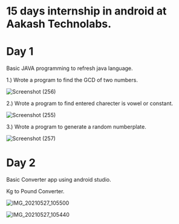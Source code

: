 # 15 days internship in android at Aakash Technolabs.

# Day 1

Basic JAVA programming to refresh java language.

1.) Wrote a program to find the GCD of two numbers.

![Screenshot (256)](https://user-images.githubusercontent.com/84366746/119605754-f25e0680-be0e-11eb-91ad-e57bfe48c8de.png)


2.) Wrote a program to find entered charecter is vowel or constant.

![Screenshot (255)](https://user-images.githubusercontent.com/84366746/119605848-19b4d380-be0f-11eb-8eff-4c7adda8f55d.png)


3.) Wrote a program to generate a random numberplate.

![Screenshot (257)](https://user-images.githubusercontent.com/84366746/119605902-33eeb180-be0f-11eb-9047-6dcefa7b7ac1.png)

# Day 2

Basic Converter app using android studio.

Kg to Pound Converter.

![IMG_20210527_105500](https://user-images.githubusercontent.com/84366746/119778811-90bc9b80-bee5-11eb-81ec-43bd9b1d5654.jpg)

![IMG_20210527_105440](https://user-images.githubusercontent.com/84366746/119778830-974b1300-bee5-11eb-94bc-ab6fbde6e28a.jpg)


